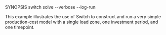 SYNOPSIS
	switch solve --verbose --log-run

This example illustrates the use of Switch to construct and run a very
simple production-cost model with a single load zone, one investment
period, and one timepoint.
